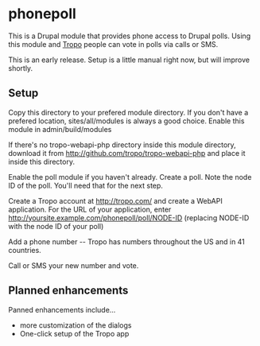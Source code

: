 phonepoll
=========

This is a Drupal module that provides phone access to Drupal polls. Using this module and [Tropo](http://tropo.com/) people can vote in polls via calls or SMS.

This is an early release. Setup is a little manual right now, but will improve shortly.

Setup
-----

Copy this directory to your prefered module directory. If you don't have a prefered location, sites/all/modules is always a good choice. Enable this module in admin/build/modules

If there's no tropo-webapi-php directory inside this module directory, download it from http://github.com/tropo/tropo-webapi-php and place it inside this directory.

Enable the poll module if you haven't already. Create a poll. Note the node ID of the poll. You'll need that for the next step.

Create a Tropo account at http://tropo.com/ and create a WebAPI application. For the URL of your application, enter http://yoursite.example.com/phonepoll/poll/NODE-ID (replacing NODE-ID with the node ID of your poll)

Add a phone number -- Tropo has numbers throughout the US and in 41 countries.

Call or SMS your new number and vote.

Planned enhancements
--------------------

Panned enhancements include...

* more customization of the dialogs
* One-click setup of the Tropo app
